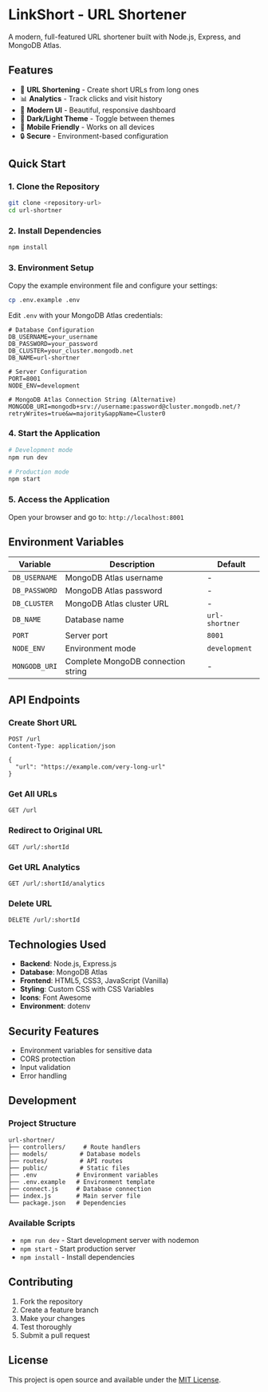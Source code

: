 # LinkShort - URL Shortener

A modern, full-featured URL shortener built with Node.js, Express, and MongoDB Atlas.

## Features

- 🔗 **URL Shortening** - Create short URLs from long ones
- 📊 **Analytics** - Track clicks and visit history
- 🎨 **Modern UI** - Beautiful, responsive dashboard
- 🌙 **Dark/Light Theme** - Toggle between themes
- 📱 **Mobile Friendly** - Works on all devices
- 🔒 **Secure** - Environment-based configuration

## Quick Start

### 1. Clone the Repository
```bash
git clone <repository-url>
cd url-shortner
```

### 2. Install Dependencies
```bash
npm install
```

### 3. Environment Setup
Copy the example environment file and configure your settings:

```bash
cp .env.example .env
```

Edit `.env` with your MongoDB Atlas credentials:

```env
# Database Configuration
DB_USERNAME=your_username
DB_PASSWORD=your_password
DB_CLUSTER=your_cluster.mongodb.net
DB_NAME=url-shortner

# Server Configuration
PORT=8001
NODE_ENV=development

# MongoDB Atlas Connection String (Alternative)
MONGODB_URI=mongodb+srv://username:password@cluster.mongodb.net/?retryWrites=true&w=majority&appName=Cluster0
```

### 4. Start the Application
```bash
# Development mode
npm run dev

# Production mode
npm start
```

### 5. Access the Application
Open your browser and go to: `http://localhost:8001`

## Environment Variables

| Variable | Description | Default |
|----------|-------------|---------|
| `DB_USERNAME` | MongoDB Atlas username | - |
| `DB_PASSWORD` | MongoDB Atlas password | - |
| `DB_CLUSTER` | MongoDB Atlas cluster URL | - |
| `DB_NAME` | Database name | `url-shortner` |
| `PORT` | Server port | `8001` |
| `NODE_ENV` | Environment mode | `development` |
| `MONGODB_URI` | Complete MongoDB connection string | - |

## API Endpoints

### Create Short URL
```http
POST /url
Content-Type: application/json

{
  "url": "https://example.com/very-long-url"
}
```

### Get All URLs
```http
GET /url
```

### Redirect to Original URL
```http
GET /url/:shortId
```

### Get URL Analytics
```http
GET /url/:shortId/analytics
```

### Delete URL
```http
DELETE /url/:shortId
```

## Technologies Used

- **Backend**: Node.js, Express.js
- **Database**: MongoDB Atlas
- **Frontend**: HTML5, CSS3, JavaScript (Vanilla)
- **Styling**: Custom CSS with CSS Variables
- **Icons**: Font Awesome
- **Environment**: dotenv

## Security Features

- Environment variables for sensitive data
- CORS protection
- Input validation
- Error handling

## Development

### Project Structure
```
url-shortner/
├── controllers/     # Route handlers
├── models/         # Database models
├── routes/         # API routes
├── public/         # Static files
├── .env           # Environment variables
├── .env.example   # Environment template
├── connect.js     # Database connection
├── index.js       # Main server file
└── package.json   # Dependencies
```

### Available Scripts
- `npm run dev` - Start development server with nodemon
- `npm start` - Start production server
- `npm install` - Install dependencies

## Contributing

1. Fork the repository
2. Create a feature branch
3. Make your changes
4. Test thoroughly
5. Submit a pull request

## License

This project is open source and available under the [MIT License](LICENSE).
